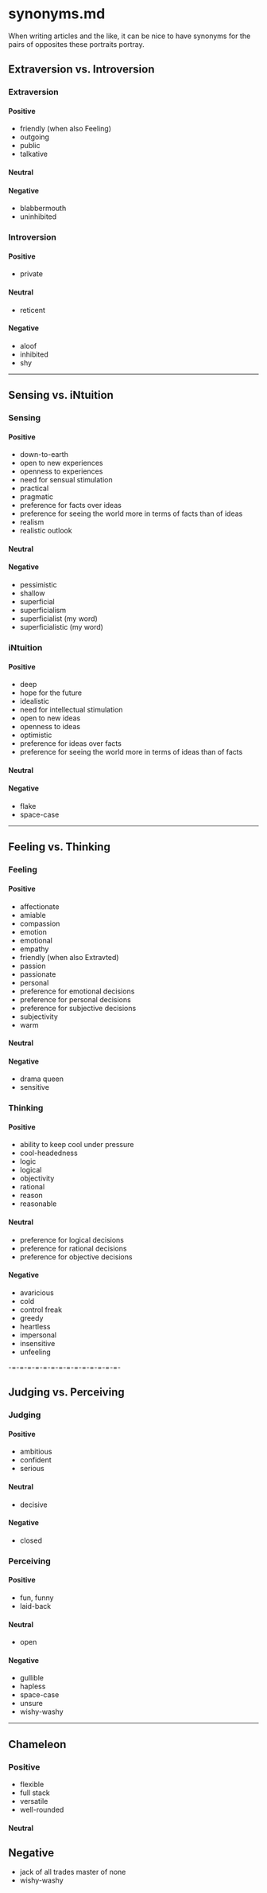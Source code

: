 
# synonyms.md

When writing articles and the like, it can be nice to have synonyms for the pairs of opposites
these portraits portray.

## Extraversion vs. Introversion

### Extraversion

#### Positive
- friendly (when also Feeling)
- outgoing
- public
- talkative

#### Neutral

#### Negative
- blabbermouth
- uninhibited

### Introversion

#### Positive
- private

#### Neutral
- reticent

#### Negative
- aloof
- inhibited
- shy

------------------------------

## Sensing vs. iNtuition

### Sensing

#### Positive
- down-to-earth
- open to new experiences
- openness to experiences
- need for sensual stimulation
- practical
- pragmatic
- preference for facts over ideas
- preference for seeing the world more in terms of facts than of ideas
- realism
- realistic outlook

#### Neutral

#### Negative
- pessimistic
- shallow
- superficial
- superficialism
- superficialist (my word)
- superficialistic (my word)

### iNtuition

#### Positive
- deep
- hope for the future
- idealistic
- need for intellectual stimulation
- open to new ideas
- openness to ideas
- optimistic
- preference for ideas over facts
- preference for seeing the world more in terms of ideas than of facts

#### Neutral

#### Negative
- flake
- space-case

------------------------------

## Feeling vs. Thinking

### Feeling

#### Positive
- affectionate
- amiable
- compassion
- emotion
- emotional
- empathy
- friendly (when also Extravted)
- passion
- passionate
- personal
- preference for emotional decisions
- preference for personal decisions
- preference for subjective decisions
- subjectivity
- warm

#### Neutral

#### Negative
- drama queen
- sensitive

### Thinking

#### Positive
- ability to keep cool under pressure
- cool-headedness
- logic
- logical
- objectivity
- rational
- reason
- reasonable

#### Neutral
- preference for logical decisions
- preference for rational decisions
- preference for objective decisions

#### Negative
- avaricious
- cold
- control freak
- greedy
- heartless
- impersonal
- insensitive
- unfeeling

-=-=-=-=-=-=-=-=-=-=-=-=-=-=-

## Judging vs. Perceiving

### Judging

#### Positive
- ambitious
- confident
- serious

#### Neutral
- decisive

#### Negative
- closed

### Perceiving

#### Positive
- fun, funny
- laid-back

#### Neutral
- open

#### Negative
- gullible
- hapless
- space-case
- unsure
- wishy-washy

---

## Chameleon

### Positive
- flexible
- full stack
- versatile
- well-rounded

#### Neutral

## Negative
- jack of all trades master of none
- wishy-washy

